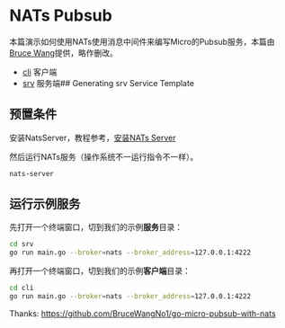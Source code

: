 # NATs Pubsub

本篇演示如何使用NATs使用消息中间件来编写Micro的Pubsub服务，本篇由[Bruce Wang](https://github.com/BruceWangNo1/go-micro-pubsub-with-nats)提供，略作删改。

- [cli](cli) 客户端
- [srv](srv) 服务端## Generating srv Service Template


## 预置条件

安装NatsServer，教程参考，[安装NATs Server](https://nats-io.github.io/docs/nats_server/installation.html)

然后运行NATs服务（操作系统不一运行指令不一样）。

```bash
nats-server
```

## 运行示例服务

先打开一个终端窗口，切到我们的示例**服务**目录：

```bash
cd srv
go run main.go --broker=nats --broker_address=127.0.0.1:4222
```

再打开一个终端窗口，切到我们的示例**客户端**目录：

```bash
cd cli
go run main.go --broker=nats --broker_address=127.0.0.1:4222
```

Thanks: https://github.com/BruceWangNo1/go-micro-pubsub-with-nats